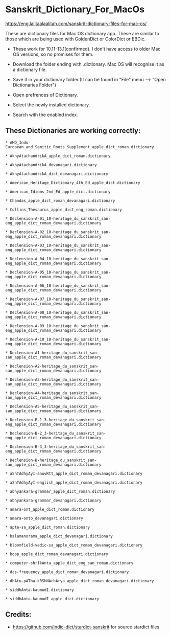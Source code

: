 # Sanskrit_Dictionary_For_MacOs

https://eng.lalitaalaalitah.com/sanskrit-dictionary-files-for-mac-os/


These are dictionary files for Mac OS dictionary app. These are similar to those which are being used with GoldenDict or ColorDict or EBDic.

* These work for 10.11-13.1(confirmed). I don't have access to older Mac OS versions, so no promises for them.

* Download the folder ending with .dictionary. Mac OS will recognise it as a dictionary file.

* Save it in your dictionary folder.(It can be found in "File" menu --> "Open Dictionaries Folder")

* Open prefrences of Dictionary.

* Select the newly installed dictionary.

* Search with the enabled index.

## These Dictionaries are working correctly:
```
* AHD_Indo-European_and_Semitic_Roots_Supplement_apple_dict_roman.dictionary

* AkhyAtachandrikA_apple_dict_roman.dictionary

* AkhyAtachandrikA_devanagari.dictionary

* AkhyAtachandrikA_dict_devanagari.dictionary

* American_Heritage_Dictionary_4th_Ed_apple_dict.dictionary

* American_Idioms_2nd_Ed_apple_dict.dictionary

* Chandas_apple_dict_roman_devanagari.dictionary

* Collins_Thesaurus_apple_dict_eng_roman.dictionary

* Declension-A-01_10-heritage_du_sanskrit_san-eng_apple_dict_roman_devanagari.dictionary

* Declension-A-02_10-heritage_du_sanskrit_san-eng_apple_dict_roman_devanagari.dictionary

* Declension-A-03_10-heritage_du_sanskrit_san-eng_apple_dict_roman_devanagari.dictionary

* Declension-A-04_10-heritage_du_sanskrit_san-eng_apple_dict_roman_devanagari.dictionary

* Declension-A-05_10-heritage_du_sanskrit_san-eng_apple_dict_roman_devanagari.dictionary

* Declension-A-06_10-heritage_du_sanskrit_san-eng_apple_dict_roman_devanagari.dictionary

* Declension-A-07_10-heritage_du_sanskrit_san-eng_apple_dict_roman_devanagari.dictionary

* Declension-A-08_10-heritage_du_sanskrit_san-eng_apple_dict_roman_devanagari.dictionary

* Declension-A-09_10-heritage_du_sanskrit_san-eng_apple_dict_roman_devanagari.dictionary

* Declension-A-10_10-heritage_du_sanskrit_san-eng_apple_dict_roman_devanagari.dictionary

* Declension-A1-heritage_du_sanskrit_san-san_apple_dict_roman_devanagari.dictionary

* Declension-A2-heritage_du_sanskrit_san-san_apple_dict_roman_devanagari.dictionary

* Declension-A3-heritage_du_sanskrit_san-san_apple_dict_roman_devanagari.dictionary

* Declension-A4-heritage_du_sanskrit_san-san_apple_dict_roman_devanagari.dictionary

* Declension-A5-heritage_du_sanskrit_san-san_apple_dict_roman_devanagari.dictionary

* Declension-B-1_3-heritage_du_sanskrit_san-eng_apple_dict_roman_devanagari.dictionary

* Declension-B-2_3-heritage_du_sanskrit_san-eng_apple_dict_roman_devanagari.dictionary

* Declension-B-3_3-heritage_du_sanskrit_san-eng_apple_dict_roman_devanagari.dictionary

* Declension-B-heritage_du_sanskrit_san-san_apple_dict_roman_devanagari.dictionary

* aShTAdhyAyI-anuvRtt_apple_dict_roman_devanagari.dictionary

* aShTAdhyAyI-english_apple_dict_roman_devanagari.dictionary

* abhyankara-grammar_apple_dict_roman.dictionary

* abhyankara-grammar_devanagari.dictionary

* amara-ont_apple_dict_roman.dictionary

* amara-onto_devanagari.dictionary

* apte-sa_apple_dict_roman.dictionary

* balamanorama_apple_dict_devanagari.dictionary

* bloomfield-vedic-sa_apple_dict_roman_devanagari.dictionary

* bopp_apple_dict_roman_devanagari.dictionary

* computer-shrIkAnta_apple_dict_eng_san_roman.dictionary

* dcs-frequency_apple_dict_roman_devanagari.dictionary

* dhAtu-pATha-kRShNAchArya_apple_dict_roman_devanagari.dictionary

* siddhAnta-kaumudI.dictionary

* siddhAnta-kaumudI_apple_dict.dictionary
```
## Credits:

* https://github.com/indic-dict/stardict-sanskrit for source stardict files


